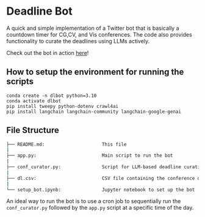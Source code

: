 # Deadline Bot

A quick and simple implementation of a Twitter bot that is basically a countdown timer for CG,CV, and Vis conferences. The code also provides functionality to curate the deadlines using LLMs actively.

Check out the bot in action [here](https://x.com/confclock)!

## How to setup the environment for running the scripts
```
conda create -n dlbot python=3.10
conda activate dlbot
pip install tweepy python-dotenv crawl4ai
pip install langchain langchain-community langchain-google-genai
```

<!-- Check [this blog post](https://srihegde.github.io/post/dlbot/) for more info on setting up and using the scripts to run the bot. -->

## File Structure

```bash
├── README.md:                     This file
|
├── app.py:                        Main script to run the bot
|
├── conf_curator.py:               Script for LLM-based deadline curation
|
├── dl.csv:                        CSV file containing the conference deadlines
|
└── setup_bot.ipynb:               Jupyter notebook to set up the bot

```

An ideal way to run the bot is to use a cron job to sequentially run the `conf_curator.py` followed by the `app.py` script at a specific time of the day. 
